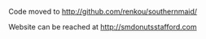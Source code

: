 Code moved to http://github.com/renkou/southernmaid/

Website can be reached at http://smdonutsstafford.com